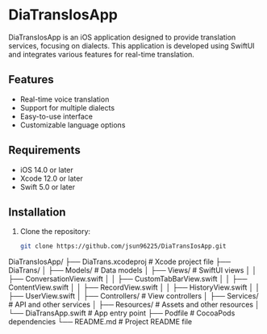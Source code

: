 # DiaTransIosApp

DiaTransIosApp is an iOS application designed to provide translation services, focusing on dialects. This application is developed using SwiftUI and integrates various features for real-time translation.

## Features

- Real-time voice translation
- Support for multiple dialects
- Easy-to-use interface
- Customizable language options

## Requirements

- iOS 14.0 or later
- Xcode 12.0 or later
- Swift 5.0 or later

## Installation

1. Clone the repository:

   ```sh
   git clone https://github.com/jsun96225/DiaTransIosApp.git
DiaTransIosApp/
├── DiaTrans.xcodeproj         # Xcode project file
├── DiaTrans/
│   ├── Models/                # Data models
│   ├── Views/                 # SwiftUI views
│   │   ├── ConversationView.swift
│   │   ├── CustomTabBarView.swift
│   │   ├── ContentView.swift
│   │   ├── RecordView.swift
│   │   ├── HistoryView.swift
│   │   ├── UserView.swift
│   ├── Controllers/           # View controllers
│   ├── Services/              # API and other services
│   ├── Resources/             # Assets and other resources
│   └── DiaTransApp.swift      # App entry point
├── Podfile                    # CocoaPods dependencies
└── README.md                  # Project README file
